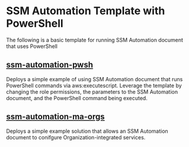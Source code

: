 # SSM Automation Template with PowerShell

The following is a basic template for running SSM Automation document that uses PowerShell

## [ssm-automation-pwsh](cloudformation/ssm-automation-pwsh.yml)

Deploys a simple example of using SSM Automation document that runs PowerShell commands via aws:executescript. Leverage the template by changing the role permissions, the parameters to the SSM Automation document, and the PowerShell command being executed. 

## [ssm-automation-ma-orgs](cloudfomration/ssm-automation-ma-orgs.yml)

Deploys a simple example solution that allows an SSM Automation document to conifgure Organization-integrated services.

